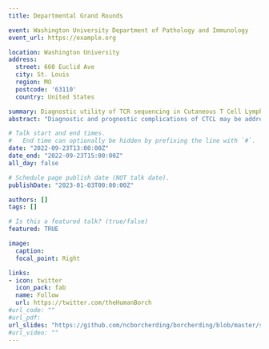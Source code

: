 ```yaml
---
title: Departmental Grand Rounds

event: Washington University Department of Pathology and Immunology
event_url: https://example.org

location: Washington University
address:
  street: 660 Euclid Ave
  city: St. Louis
  region: MO
  postcode: '63110'
  country: United States

summary: Diagnostic utility of TCR sequencing in Cutaneous T Cell Lymphoma
abstract: "Diagnostic and prognostic complications of CTCL may be addressed by T cell receptor sequencing."

# Talk start and end times.
#   End time can optionally be hidden by prefixing the line with `#`.
date: "2022-09-23T13:00:00Z"
date_end: "2022-09-23T15:00:00Z"
all_day: false

# Schedule page publish date (NOT talk date).
publishDate: "2023-01-03T00:00:00Z"

authors: []
tags: []

# Is this a featured talk? (true/false)
featured: TRUE

image:
  caption: 
  focal_point: Right

links:
- icon: twitter
  icon_pack: fab
  name: Follow
  url: https://twitter.com/theHumanBorch
#url_code: ""
#url_pdf: 
url_slides: "https://github.com/ncborcherding/borcherding/blob/master/static/uploads/GrandRounds.pdf"
#url_video: ""
---
```


